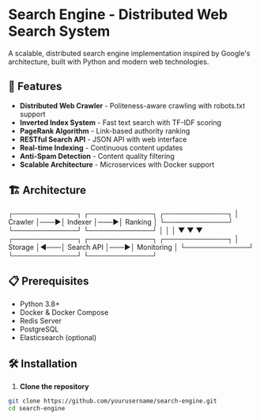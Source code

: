 # Search Engine - Distributed Web Search System

A scalable, distributed search engine implementation inspired by Google's architecture, built with Python and modern web technologies.

## 🚀 Features

- **Distributed Web Crawler** - Politeness-aware crawling with robots.txt support
- **Inverted Index System** - Fast text search with TF-IDF scoring
- **PageRank Algorithm** - Link-based authority ranking
- **RESTful Search API** - JSON API with web interface
- **Real-time Indexing** - Continuous content updates
- **Anti-Spam Detection** - Content quality filtering
- **Scalable Architecture** - Microservices with Docker support

## 🏗️ Architecture
┌─────────────┐    ┌─────────────┐    ┌─────────────┐
│   Crawler   │───▶│   Indexer   │───▶│   Ranking   │
└─────────────┘    └─────────────┘    └─────────────┘
│                   │                   │
▼                   ▼                   ▼
┌─────────────┐    ┌─────────────┐    ┌─────────────┐
│   Storage   │◀───│ Search API  │───▶│ Monitoring  │
└─────────────┘    └─────────────┘    └─────────────┘
## 📋 Prerequisites

- Python 3.8+
- Docker & Docker Compose
- Redis Server
- PostgreSQL
- Elasticsearch (optional)

## 🛠️ Installation

1. **Clone the repository**
```bash
git clone https://github.com/yourusername/search-engine.git
cd search-engine
